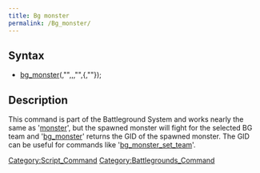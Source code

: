 ```yaml
---
title: Bg monster
permalink: /Bg_monster/
---
```


Syntax
------

-   [bg_monster](/bg_monster "wikilink")(<BG Team ID>,"<mapname>",<x>,<y>,"<name>",<mob id>{,"<event>"});

Description
-----------

This command is part of the Battleground System and works nearly the same as '[monster](/monster "wikilink")', but the spawned monster will fight for the selected BG team and '[bg_monster](/bg_monster "wikilink")' returns the GID of the spawned monster. The GID can be useful for commands like '[bg_monster_set_team](/bg_monster_set_team "wikilink")'.

[Category:Script_Command](/Category:Script_Command "wikilink") [Category:Battlegrounds_Command](/Category:Battlegrounds_Command "wikilink")